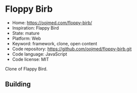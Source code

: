# Floppy Birb

- Home: https://oojmed.com/floppy-birb/
- Inspiration: Flappy Bird
- State: mature
- Platform: Web
- Keyword: framework, clone, open content
- Code repository: https://github.com/oojmed/floppy-birb.git
- Code language: JavaScript
- Code license: MIT

Clone of Flappy Bird.

## Building
